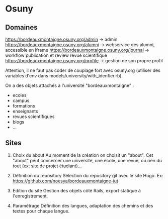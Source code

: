 # Osuny

## Domaines

https://bordeauxmontaigne.osuny.org/admin -> admin
https://bordeauxmontaigne.osuny.org/alumni -> webservice des alumni, accessible en iframe
https://bordeauxmontaigne.osuny.org/journal -> workflow publication et review revue scientifique
https://bordeauxmontaigne.osuny.org/profile -> gestion de son propre profil


Attention, il ne faut pas coder de couplage fort avec osuny.org (utiliser des variables d'env dans models/university/with_idenfier.rb).

On a des objets attachés à l'université "bordeauxmontaigne" :
- ecoles
- campus
- formations
- enseignants
- revues scientifiques
- blogs
- ...

## Sites

1. Choix du about
Au moment de la création on choisit un "about".
Cet "about" peut concerner une université, une école, une revue, ou rien du tout (ex: site de projet étudiant)...

2. Définition du repository
Sélection du repository git avec le site Hugo.
Ex: https://github.com/noesya/bordeauxmontaigne-iut

3. Edition du site
Gestion des objets côté Rails, export statique à l'enregistrement.

4. Paramétrage
Définition des langues, adaptation des chemins et des textes pour chaque langue.
